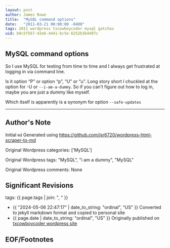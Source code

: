 ```yaml
---
layout: post
author: James Rowe
title:  "MySQL command options"
date:   "2011-03-21 00:00:00 -0400"
tags: 2011 wordpress txcowboycoder mysql gotchas
uid: b0c5f567-42e6-4441-bc5e-6252b3b4497c
---
```



## MySQL command options


So I use MySQL for testing from time to time and I always get frustrated at logging in via command line.


Is it option “P” or option “p”, “U” or “u”. Long story short I chuckled at the option for -U or `--i-am-a-dummy`. So if you can’t figure out how to log in, maybe you are just a dummy like myself.


Which itself is apparently is a synonym for option `--safe-updates`




---

## Author's Note

Initial `md` Generated using <https://github.com/jsr6720/wordpress-html-scraper-to-md>

Original Wordpress categories: ['MySQL']

Original Wordpress tags: "MySQL", "i am a dummy", "MySQL"

Original Wordpress comments: None

## Significant Revisions

tags: {{ page.tags | join: ", " }} <!-- todo move this somewhere -->

- {{ "2024-05-06 22:47:17" | date_to_string: "ordinal", "US" }} Converted to jekyll markdown format and copied to personal site
- {{ page.date | date_to_string: "ordinal", "US" }} Originally published on [txcowboycoder wordpress site](https://txcowboycoder.wordpress.com/2011/03/21/mysql-command-options/)

## EOF/Footnotes


